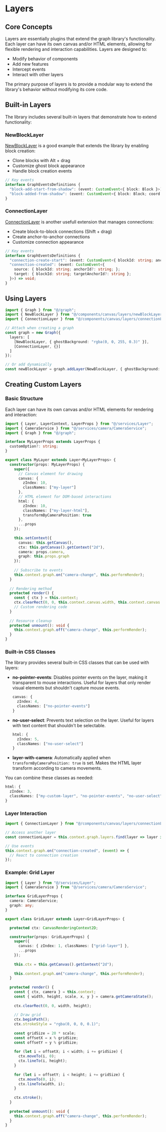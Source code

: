 # Layers

## Core Concepts

Layers are essentially plugins that extend the graph library's functionality. Each layer can have its own canvas and/or HTML elements, allowing for flexible rendering and interaction capabilities. Layers are designed to:
- Modify behavior of components
- Add new features
- Intercept events
- Interact with other layers

The primary purpose of layers is to provide a modular way to extend the library's behavior without modifying its core code.

## Built-in Layers

The library includes several built-in layers that demonstrate how to extend functionality:

### NewBlockLayer

[NewBlockLayer](newBlockLayer.md) is a good example that extends the library by enabling block creation:
- Clone blocks with Alt + drag
- Customize ghost block appearance
- Handle block creation events

```typescript
// Key events
interface GraphEventsDefinitions {
  "block-add-start-from-shadow": (event: CustomEvent<{ block: Block }>) => void;
  "block-added-from-shadow": (event: CustomEvent<{ block: Block; coord: {x: number, y: number} }>) => void;
}
```

### ConnectionLayer

[ConnectionLayer](connectionLayer.md) is another usefull extension that manages connections:
- Create block-to-block connections (Shift + drag)
- Create anchor-to-anchor connections
- Customize connection appearance

```typescript
// Key events
interface GraphEventsDefinitions {
  "connection-create-start": (event: CustomEvent<{ blockId: string; anchorId: string | undefined }>) => void;
  "connection-created": (event: CustomEvent<{ 
    source: { blockId: string; anchorId?: string; };
    target: { blockId: string; targetAnchorId?: string };
  }>) => void;
}
```

## Using Layers

```typescript
import { Graph } from "@/graph";
import { NewBlockLayer } from "@/components/canvas/layers/newBlockLayer";
import { ConnectionLayer } from "@/components/canvas/layers/connectionLayer";

// Attach when creating a graph
const graph = new Graph({
  layers: [
    [NewBlockLayer, { ghostBackground: "rgba(0, 0, 255, 0.3)" }],
    [ConnectionLayer, {}]
  ]
});

// Or add dynamically
const newBlockLayer = graph.addLayer(NewBlockLayer, { ghostBackground: "rgba(0, 0, 255, 0.3)" });
```

## Creating Custom Layers

### Basic Structure

Each layer can have its own canvas and/or HTML elements for rendering and interaction:

```typescript
import { Layer, LayerContext, LayerProps } from "@/services/Layer";
import { CameraService } from "@/services/camera/CameraService";
import { Graph } from "@/graph";

interface MyLayerProps extends LayerProps {
  customOption?: string;
}

export class MyLayer extends Layer<MyLayerProps> {
  constructor(props: MyLayerProps) {
    super({
      // Canvas element for drawing
      canvas: {
        zIndex: 10,
        classNames: ["my-layer"]
      },
      // HTML element for DOM-based interactions
      html: {
        zIndex: 10,
        classNames: ["my-layer-html"],
        transformByCameraPosition: true
      },
      ...props
    });
    
    this.setContext({
      canvas: this.getCanvas(),
      ctx: this.getCanvas().getContext("2d"),
      camera: props.camera,
      graph: this.props.graph
    });
    
    // Subscribe to events
    this.context.graph.on("camera-change", this.performRender);
  }
  
  // Rendering method
  protected render() {
    const { ctx } = this.context;
    ctx.clearRect(0, 0, this.context.canvas.width, this.context.canvas.height);
    // Custom rendering code
  }
  
  // Resource cleanup
  protected unmount(): void {
    this.context.graph.off("camera-change", this.performRender);
  }
}
```

### Built-in CSS Classes

The library provides several built-in CSS classes that can be used with layers:

- **no-pointer-events**: Disables pointer events on the layer, making it transparent to mouse interactions. Useful for layers that only render visual elements but shouldn't capture mouse events.
  
  ```typescript
  canvas: {
    zIndex: 4,
    classNames: ["no-pointer-events"]
  }
  ```

- **no-user-select**: Prevents text selection on the layer. Useful for layers with text content that shouldn't be selectable.
  
  ```typescript
  html: {
    zIndex: 5,
    classNames: ["no-user-select"]
  }
  ```

- **layer-with-camera**: Automatically applied when `transformByCameraPosition: true` is set. Makes the HTML layer transform according to camera movements.

You can combine these classes as needed:

```typescript
html: {
  zIndex: 3,
  classNames: ["my-custom-layer", "no-pointer-events", "no-user-select"]
}
```

### Layer Interaction

```typescript
import { ConnectionLayer } from "@/components/canvas/layers/connectionLayer";

// Access another layer
const connectionLayer = this.context.graph.layers.find(layer => layer instanceof ConnectionLayer);

// Use events
this.context.graph.on("connection-created", (event) => {
  // React to connection creation
});
```

### Example: Grid Layer

```typescript
import { Layer } from "@/services/Layer";
import { CameraService } from "@/services/camera/CameraService";

interface GridLayerProps {
  camera: CameraService;
  graph: any;
}

export class GridLayer extends Layer<GridLayerProps> {

  protected ctx: CanvasRenderingContext2D;

  constructor(props: GridLayerProps) {
    super({
      canvas: { zIndex: 1, classNames: ["grid-layer"] },
      ...props
    });
    
    this.ctx = this.getCanvas().getContext("2d");
    
    this.context.graph.on("camera-change", this.performRender);
  }
  
  protected render() {
    const { ctx, camera } = this.context;
    const { width, height, scale, x, y } = camera.getCameraState();
    
    ctx.clearRect(0, 0, width, height);
    
    // Draw grid
    ctx.beginPath();
    ctx.strokeStyle = "rgba(0, 0, 0, 0.1)";
    
    const gridSize = 20 * scale;
    const offsetX = x % gridSize;
    const offsetY = y % gridSize;
    
    for (let i = offsetX; i < width; i += gridSize) {
      ctx.moveTo(i, 0);
      ctx.lineTo(i, height);
    }
    
    for (let i = offsetY; i < height; i += gridSize) {
      ctx.moveTo(0, i);
      ctx.lineTo(width, i);
    }
    
    ctx.stroke();
  }
  
  protected unmount(): void {
    this.context.graph.off("camera-change", this.performRender);
  }
}
